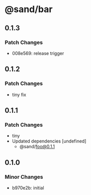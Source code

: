# @sand/bar

## 0.1.3

### Patch Changes

- 008e569: release trigger

## 0.1.2

### Patch Changes

- tiny fix

## 0.1.1

### Patch Changes

- tiny
- Updated dependencies [undefined]
  - @sand/foo@0.1.1

## 0.1.0

### Minor Changes

- b970e2b: initial

